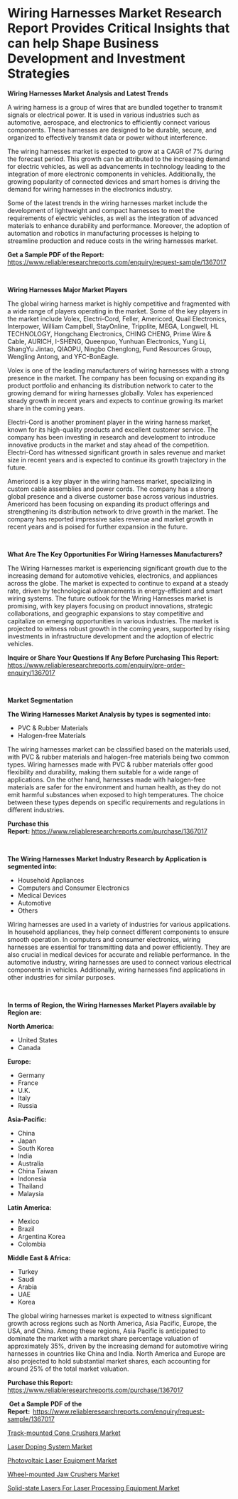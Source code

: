 <p><h1>Wiring Harnesses Market Research Report Provides Critical Insights that can help Shape Business Development and Investment Strategies</h1></p><p><strong>Wiring Harnesses Market Analysis and Latest Trends</strong></p>
<p><p>A wiring harness is a group of wires that are bundled together to transmit signals or electrical power. It is used in various industries such as automotive, aerospace, and electronics to efficiently connect various components. These harnesses are designed to be durable, secure, and organized to effectively transmit data or power without interference.</p><p>The wiring harnesses market is expected to grow at a CAGR of 7% during the forecast period. This growth can be attributed to the increasing demand for electric vehicles, as well as advancements in technology leading to the integration of more electronic components in vehicles. Additionally, the growing popularity of connected devices and smart homes is driving the demand for wiring harnesses in the electronics industry.</p><p>Some of the latest trends in the wiring harnesses market include the development of lightweight and compact harnesses to meet the requirements of electric vehicles, as well as the integration of advanced materials to enhance durability and performance. Moreover, the adoption of automation and robotics in manufacturing processes is helping to streamline production and reduce costs in the wiring harnesses market.</p></p>
<p><strong>Get a Sample PDF of the Report:&nbsp;</strong> <a href="https://www.reliableresearchreports.com/enquiry/request-sample/1367017">https://www.reliableresearchreports.com/enquiry/request-sample/1367017</a></p>
<p>&nbsp;</p>
<p><strong>Wiring Harnesses Major Market Players</strong></p>
<p><p>The global wiring harness market is highly competitive and fragmented with a wide range of players operating in the market. Some of the key players in the market include Volex, Electri-Cord, Feller, Americord, Quail Electronics, Interpower, William Campbell, StayOnline, Tripplite, MEGA, Longwell, HL TECHNOLOGY, Hongchang Electronics, CHING CHENG, Prime Wire & Cable, AURICH, I-SHENG, Queenpuo, Yunhuan Electronics, Yung Li, ShangYu Jintao, QIAOPU, Ningbo Chenglong, Fund Resources Group, Wengling Antong, and YFC-BonEagle.</p><p>Volex is one of the leading manufacturers of wiring harnesses with a strong presence in the market. The company has been focusing on expanding its product portfolio and enhancing its distribution network to cater to the growing demand for wiring harnesses globally. Volex has experienced steady growth in recent years and expects to continue growing its market share in the coming years.</p><p>Electri-Cord is another prominent player in the wiring harness market, known for its high-quality products and excellent customer service. The company has been investing in research and development to introduce innovative products in the market and stay ahead of the competition. Electri-Cord has witnessed significant growth in sales revenue and market size in recent years and is expected to continue its growth trajectory in the future.</p><p>Americord is a key player in the wiring harness market, specializing in custom cable assemblies and power cords. The company has a strong global presence and a diverse customer base across various industries. Americord has been focusing on expanding its product offerings and strengthening its distribution network to drive growth in the market. The company has reported impressive sales revenue and market growth in recent years and is poised for further expansion in the future.</p></p>
<p>&nbsp;</p>
<p><strong>What Are The Key Opportunities For Wiring Harnesses Manufacturers?</strong></p>
<p><p>The Wiring Harnesses market is experiencing significant growth due to the increasing demand for automotive vehicles, electronics, and appliances across the globe. The market is expected to continue to expand at a steady rate, driven by technological advancements in energy-efficient and smart wiring systems. The future outlook for the Wiring Harnesses market is promising, with key players focusing on product innovations, strategic collaborations, and geographic expansions to stay competitive and capitalize on emerging opportunities in various industries. The market is projected to witness robust growth in the coming years, supported by rising investments in infrastructure development and the adoption of electric vehicles.</p></p>
<p><strong>Inquire or Share Your Questions If Any Before Purchasing This Report:</strong> <a href="https://www.reliableresearchreports.com/enquiry/pre-order-enquiry/1367017">https://www.reliableresearchreports.com/enquiry/pre-order-enquiry/1367017</a></p>
<p>&nbsp;</p>
<p><strong>Market Segmentation</strong></p>
<p><strong>The Wiring Harnesses Market Analysis by types is segmented into:</strong></p>
<p><ul><li>PVC & Rubber Materials</li><li>Halogen-free Materials</li></ul></p>
<p><p>The wiring harnesses market can be classified based on the materials used, with PVC & rubber materials and halogen-free materials being two common types. Wiring harnesses made with PVC & rubber materials offer good flexibility and durability, making them suitable for a wide range of applications. On the other hand, harnesses made with halogen-free materials are safer for the environment and human health, as they do not emit harmful substances when exposed to high temperatures. The choice between these types depends on specific requirements and regulations in different industries.</p></p>
<p><strong>Purchase this Report:&nbsp;</strong><a href="https://www.reliableresearchreports.com/purchase/1367017">https://www.reliableresearchreports.com/purchase/1367017</a></p>
<p>&nbsp;</p>
<p><strong>The Wiring Harnesses Market Industry Research by Application is segmented into:</strong></p>
<p><ul><li>Household Appliances</li><li>Computers and Consumer Electronics</li><li>Medical Devices</li><li>Automotive</li><li>Others</li></ul></p>
<p><p>Wiring harnesses are used in a variety of industries for various applications. In household appliances, they help connect different components to ensure smooth operation. In computers and consumer electronics, wiring harnesses are essential for transmitting data and power efficiently. They are also crucial in medical devices for accurate and reliable performance. In the automotive industry, wiring harnesses are used to connect various electrical components in vehicles. Additionally, wiring harnesses find applications in other industries for similar purposes.</p></p>
<p>&nbsp;</p>
<p><strong>In terms of Region, the Wiring Harnesses Market Players available by Region are:</strong></p>
<p>
    <p> <strong> North America: </strong>
        <ul>
            <li>United States</li>
            <li>Canada</li>
        </ul>
        </p> 
    <p> <strong> Europe: </strong>
        <ul>
            <li>Germany</li>
            <li>France</li>
            <li>U.K.</li>
            <li>Italy</li>
            <li>Russia</li>
        </ul>
        </p> 
    <p> <strong> Asia-Pacific: </strong>
        <ul>
            <li>China</li>
            <li>Japan</li>
            <li>South Korea</li>
            <li>India</li>
            <li>Australia</li>
            <li>China Taiwan</li>
            <li>Indonesia</li>
            <li>Thailand</li>
            <li>Malaysia</li>
        </ul>
        </p> 
    <p> <strong> Latin America: </strong>
        <ul>
            <li>Mexico</li>
            <li>Brazil</li>
            <li>Argentina Korea</li>
            <li>Colombia</li>
        </ul>
        </p> 
    <p> <strong> Middle East & Africa: </strong>
        <ul>
            <li>Turkey</li>
            <li>Saudi</li>
            <li>Arabia</li>
            <li>UAE</li>
            <li>Korea</li>
        </ul>
    </p>
    </p>
<p><p>The global wiring harnesses market is expected to witness significant growth across regions such as North America, Asia Pacific, Europe, the USA, and China. Among these regions, Asia Pacific is anticipated to dominate the market with a market share percentage valuation of approximately 35%, driven by the increasing demand for automotive wiring harnesses in countries like China and India. North America and Europe are also projected to hold substantial market shares, each accounting for around 25% of the total market valuation.</p></p>
<p><strong>Purchase this Report: </strong><a href="https://www.reliableresearchreports.com/purchase/1367017">https://www.reliableresearchreports.com/purchase/1367017</a></p>
<p>&nbsp;<strong>Get a Sample PDF of the Report:&nbsp;&nbsp;</strong><a href="https://www.reliableresearchreports.com/enquiry/request-sample/1367017">https://www.reliableresearchreports.com/enquiry/request-sample/1367017</a></p>
<p><strong></strong></p>
<p><p><a href="https://issuu.com/reportprime-2/docs/track-mounted-cone-crushers-market-size-2030.pptx">Track-mounted Cone Crushers Market</a></p><p><a href="https://medium.com/p/a68abc71329d/edit">Laser Doping System Market</a></p><p><a href="https://medium.com/p/65ee03619546/edit">Photovoltaic Laser Equipment Market</a></p><p><a href="https://issuu.com/reportprime-2/docs/wheel-mounted-jaw-crushers-market-size-2030.pptx">Wheel-mounted Jaw Crushers Market</a></p><p><a href="https://medium.com/p/64edd0719f6c/edit">Solid-state Lasers For Laser Processing Equipment Market</a></p></p>
